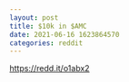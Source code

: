 ```yaml
--- 
layout: post 
title: $10k in $AMC 
date: 2021-06-16 1623864570 
categories: reddit 
--- 
```

https://redd.it/o1abx2